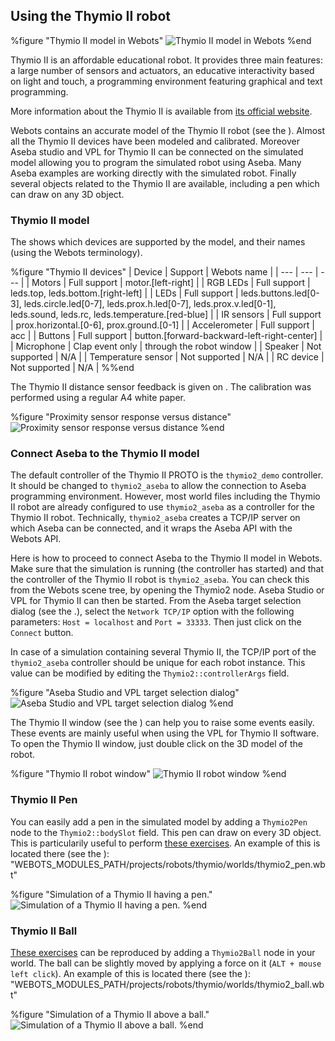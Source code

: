 ## Using the Thymio II robot


%figure "Thymio II model in Webots"
![Thymio II model in Webots](png/thymio2.png)
%end

Thymio II is an affordable educational robot. It provides three main features: a
large number of sensors and actuators, an educative interactivity based on light
and touch, a programming environment featuring graphical and text programming.

More information about the Thymio II is available from [its official
website](https://aseba.wikidot.com/en:thymio).

Webots contains an accurate model of the Thymio II robot (see the ). Almost all
the Thymio II devices have been modeled and calibrated. Moreover Aseba studio
and VPL for Thymio II can be connected on the simulated model allowing you to
program the simulated robot using Aseba. Many Aseba examples are working
directly with the simulated robot. Finally several objects related to the Thymio
II are available, including a pen which can draw on any 3D object.

### Thymio II model

The  shows which devices are supported by the model, and their names (using the
Webots terminology).

%figure "Thymio II devices"
| Device | Support | Webots name |
| --- | --- | --- |
| Motors | Full support | motor.[left-right] |
| RGB LEDs | Full support | leds.top, leds.bottom.[right-left] |
| LEDs | Full support | leds.buttons.led[0-3], leds.circle.led[0-7], leds.prox.h.led[0-7], leds.prox.v.led[0-1], leds.sound, leds.rc, leds.temperature.[red-blue] |
| IR sensors | Full support | prox.horizontal.[0-6], prox.ground.[0-1] |
| Accelerometer | Full support | acc |
| Buttons | Full support | button.[forward-backward-left-right-center] |
| Microphone | Clap event only | through the robot window |
| Speaker | Not supported | N/A |
| Temperature sensor | Not supported | N/A |
| RC device | Not supported | N/A |
%%end

The Thymio II distance sensor feedback is given on . The calibration was
performed using a regular A4 white paper.


%figure "Proximity sensor response versus distance"
![Proximity sensor response versus distance](png/thymio2_horizontal_prox_feedback.png)
%end

### Connect Aseba to the Thymio II model

The default controller of the Thymio II PROTO is the `thymio2_demo` controller.
It should be changed to `thymio2_aseba` to allow the connection to Aseba
programming environment. However, most world files including the Thymio II robot
are already configured to use `thymio2_aseba` as a controller for the Thymio II
robot. Technically, `thymio2_aseba` creates a TCP/IP server on which Aseba can
be connected, and it wraps the Aseba API with the Webots API.

Here is how to proceed to connect Aseba to the Thymio II model in Webots. Make
sure that the simulation is running (the controller has started) and that the
controller of the Thymio II robot is `thymio2_aseba`. You can check this from
the Webots scene tree, by opening the Thymio2 node. Aseba Studio or VPL for
Thymio II can then be started. From the Aseba target selection dialog (see the
.), select the `Network TCP/IP` option with the following parameters: `Host =
localhost` and `Port = 33333`. Then just click on the `Connect` button.

In case of a simulation containing several Thymio II, the TCP/IP port of the
`thymio2_aseba` controller should be unique for each robot instance. This value
can be modified by editing the `Thymio2::controllerArgs` field.


%figure "Aseba Studio and VPL target selection dialog"
![Aseba Studio and VPL target selection dialog](png/thymio2_aseba_target_selection.png)
%end

The Thymio II window (see the ) can help you to raise some events easily. These
events are mainly useful when using the VPL for Thymio II software. To open the
Thymio II window, just double click on the 3D model of the robot.


%figure "Thymio II robot window"
![Thymio II robot window](png/thymio2_window.png)
%end

### Thymio II Pen

You can easily add a pen in the simulated model by adding a `Thymio2Pen` node to
the `Thymio2::bodySlot` field. This pen can draw on every 3D object. This is
particularily useful to perform [these
exercises](https://aseba.wikidot.com/en:thymiodrawing). An example of this is
located there (see the ):
"WEBOTS_MODULES_PATH/projects/robots/thymio/worlds/thymio2_pen.wbt"


%figure "Simulation of a Thymio II having a pen."
![Simulation of a Thymio II having a pen.](png/thymio2_pen.png)
%end

### Thymio II Ball

[These exercises](https://aseba.wikidot.com/en:thymioballeinverse) can be
reproduced by adding a `Thymio2Ball` node in your world. The ball can be
slightly moved by applying a force on it (`ALT + mouse left click`). An example
of this is located there (see the ):
"WEBOTS_MODULES_PATH/projects/robots/thymio/worlds/thymio2_ball.wbt"


%figure "Simulation of a Thymio II above a ball."
![Simulation of a Thymio II above a ball.](png/thymio2_ball.png)
%end

